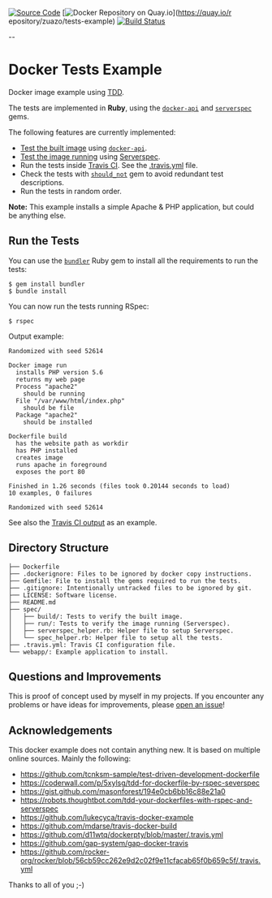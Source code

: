 [![Source Code](https://img.shields.io/badge/source-GitHub-blue.svg?style=flat)](https://github.com/zuazo/docker-in-travis)
[![Docker Repository on Quay.io](https://quay.io/repository/zuazo/docker-in-travis/status "Docker Repository on Quay.io")](https://quay.io/r
epository/zuazo/tests-example)
[![Build Status](http://img.shields.io/travis/zuazo/docker-in-travis.svg?style=flat)](https://travis-ci.org/zuazo/docker-in-travis)

--

# Docker Tests Example

Docker image example using [TDD](https://en.wikipedia.org/wiki/Test-driven_development).

The tests are implemented in **Ruby**, using the [`docker-api`](https://github.com/swipely/docker-api) and [`serverspec`](http://serverspec.org/) gems.

The following features are currently implemented:

* [Test the built image](https://github.com/zuazo/docker-in-travis/tree/master/spec/build/dockerfile_spec.rb) using [`docker-api`](https://github.com/swipely/docker-api).
* [Test the image running](https://github.com/zuazo/docker-in-travis/tree/master/spec/run/dockerfile_spec.rb) using [Serverspec](http://serverspec.org/).
* Run the tests inside [Travis CI](https://travis-ci.org). See the [.travis.yml](https://github.com/zuazo/docker-in-travis/blob/master/.travis.yml) file.
* Check the tests with [`should_not`](https://github.com/should-not/should_not) gem to avoid redundant test descriptions.
* Run the tests in random order.

**Note:** This example installs a simple Apache & PHP application, but could be anything else.

## Run the Tests

You can use the [`bundler`](http://bundler.io/) Ruby gem to install all the requirements to run the tests:

    $ gem install bundler
    $ bundle install

You can now run the tests running RSpec:

    $ rspec

Output example:

```
Randomized with seed 52614

Docker image run
  installs PHP version 5.6
  returns my web page
  Process "apache2"
    should be running
  File "/var/www/html/index.php"
    should be file
  Package "apache2"
    should be installed

Dockerfile build
  has the website path as workdir
  has PHP installed
  creates image
  runs apache in foreground
  exposes the port 80

Finished in 1.26 seconds (files took 0.20144 seconds to load)
10 examples, 0 failures

Randomized with seed 52614
```

See also the [Travis CI output](https://travis-ci.org/zuazo/docker-in-travis) as an example.

## Directory Structure

```
├── Dockerfile
├── .dockerignore: Files to be ignored by docker copy instructions.
├── Gemfile: File to install the gems required to run the tests.
├── .gitignore: Intentionally untracked files to be ignored by git.
├── LICENSE: Software license.
├── README.md
├── spec/
│   ├── build/: Tests to verify the built image.
│   ├── run/: Tests to verify the image running (Serverspec).
│   ├── serverspec_helper.rb: Helper file to setup Serverspec.
│   └── spec_helper.rb: Helper file to setup all the tests.
├── .travis.yml: Travis CI configuration file.
└── webapp/: Example application to install.
```

## Questions and Improvements

This is proof of concept used by myself in my projects. If you encounter any problems or have ideas for improvements, please [open an issue](https://github.com/zuazo/docker-in-travis/issues/new)!

## Acknowledgements

This docker example does not contain anything new. It is based on multiple online sources. Mainly the following:

* https://github.com/tcnksm-sample/test-driven-development-dockerfile
* https://coderwall.com/p/5xylsg/tdd-for-dockerfile-by-rspec-severspec
* https://gist.github.com/masonforest/194e0cb6bb16c88e21a0
* https://robots.thoughtbot.com/tdd-your-dockerfiles-with-rspec-and-serverspec
* https://github.com/lukecyca/travis-docker-example
* https://github.com/mdarse/travis-docker-build
* https://github.com/d11wtq/dockerpty/blob/master/.travis.yml
* https://github.com/gap-system/gap-docker-travis
* https://github.com/rocker-org/rocker/blob/56cb59cc262e9d2c02f9e11cfacab65f0b659c5f/.travis.yml

Thanks to all of you ;-)
